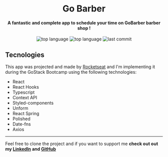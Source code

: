 <h1 align="center">Go Barber</h1>
<h4 align="center">A fantastic and complete app to schedule your time on GoBarber barber shop !</h4>


<p align="center">
  <img alt="top language" src="https://img.shields.io/github/languages/top/matheusmarks/gobarber-web.svg" />
  <img alt="top language" src="https://img.shields.io/github/repo-size/matheusmarks/gobarber-web.svg" />
  <img alt="last commit" src="https://img.shields.io/github/last-commit/matheusmarks/gobarber-web.svg" />
</p>

## Tecnologies

This app was projected and made by <a href="https://rocketseat.com.br/">Rocketseat</a> and I'm implementing it during the GoStack Bootcamp using the following technologies: 

- React
- React Hooks
- Typescript
- Context API
- Styled-components
- Unform
- React Spring
- Polished
- Date-fns
- Axios

---
Feel free to clone the project and if you want to support me <strong>check out out my <a href="https://www.linkedin.com/in/matheus-marques-0558921b4/">LinkedIn</a> and <a href="https://github.com/matheusmarks">GitHub</a></strong>





